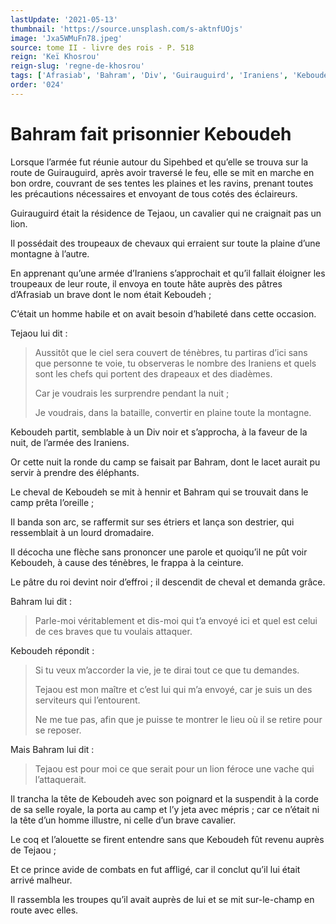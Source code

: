 ```yaml
---
lastUpdate: '2021-05-13'
thumbnail: 'https://source.unsplash.com/s-aktnfUOjs'
image: 'Jxa5WMuFn78.jpeg'
source: tome II - livre des rois - P. 518
reign: 'Keï Khosrou'
reign-slug: 'regne-de-khosrou'
tags: ['Afrasiab', 'Bahram', 'Div', 'Guirauguird', 'Iraniens', 'Keboudeh', 'Sipehbed', 'Tejaou']
order: '024'
---
```


# Bahram fait prisonnier Keboudeh

Lorsque l’armée fut réunie autour du Sipehbed et qu’elle se trouva sur la route de Guirauguird, après avoir traversé le feu, elle se mit en marche en bon ordre, couvrant de ses tentes les plaines et les ravins, prenant toutes les précautions nécessaires et envoyant de tous cotés des éclaireurs.

Guirauguird était la résidence de Tejaou, un cavalier qui ne craignait pas un lion.

Il possédait des troupeaux de chevaux qui erraient sur toute la plaine d’une montagne à l’autre.

En apprenant qu’une armée d’Iraniens s’approchait et qu’il fallait éloigner les troupeaux de leur route, il envoya en toute hâte auprès des pâtres d’Afrasiab un brave dont le nom était Keboudeh ;

C’était un homme habile et on avait besoin d’habileté dans cette occasion.

Tejaou lui dit :

> Aussitôt que le ciel sera couvert de ténèbres, tu partiras d’ici sans que personne te voie, tu observeras le nombre des Iraniens et quels sont les chefs qui portent des drapeaux et des diadèmes.
>
> Car je voudrais les surprendre pendant la nuit ;
>
> Je voudrais, dans la bataille, convertir en plaine toute la montagne.

Keboudeh partit, semblable à un Div noir et s’approcha, à la faveur de la nuit, de l’armée des Iraniens.

Or cette nuit la ronde du camp se faisait par Bahram, dont le lacet aurait pu servir à prendre des éléphants.

Le cheval de Keboudeh se mit à hennir et Bahram qui se trouvait dans le camp prêta l’oreille ;

Il banda son arc, se raffermit sur ses étriers et lança son destrier, qui ressemblait à un lourd dromadaire.

Il décocha une flèche sans prononcer une parole et quoiqu’il ne pût voir Keboudeh, à cause des ténèbres, le frappa à la ceinture.

Le pâtre du roi devint noir d’effroi ; il descendit de cheval et demanda grâce.

Bahram lui dit :

> Parle-moi véritablement et dis-moi qui t’a envoyé ici et quel est celui de ces braves que tu voulais attaquer.

Keboudeh répondit :

> Si tu veux m’accorder la vie, je te dirai tout ce que tu demandes.
>
> Tejaou est mon maître et c’est lui qui m’a envoyé, car je suis un des serviteurs qui l’entourent.
>
> Ne me tue pas, afin que je puisse te montrer le lieu où il se retire pour se reposer.

Mais Bahram lui dit :

> Tejaou est pour moi ce que serait pour un lion féroce une vache qui l’attaquerait.

Il trancha la tête de Keboudeh avec son poignard et la suspendit à la corde de sa selle royale, la porta au camp et l’y jeta avec mépris ; car ce n’était ni la tête d’un homme illustre, ni celle d’un brave cavalier.

Le coq et l’alouette se firent entendre sans que Keboudeh fût revenu auprès de Tejaou ;

Et ce prince avide de combats en fut affligé, car il conclut qu’il lui était arrivé malheur.

Il rassembla les troupes qu’il avait auprès de lui et se mit sur-le-champ en route avec elles.
